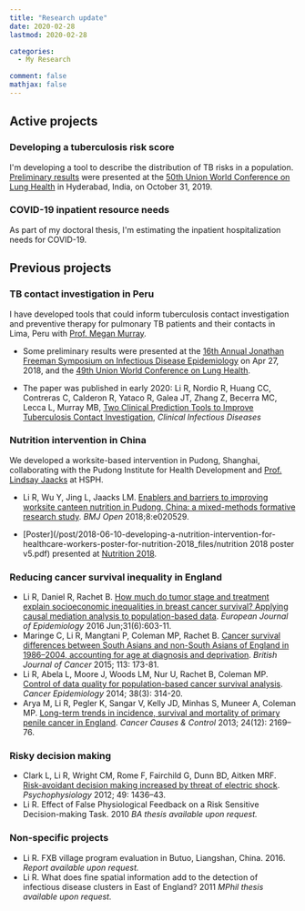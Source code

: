 ```yaml
---
title: "Research update"
date: 2020-02-28
lastmod: 2020-02-28

categories:
  - My Research

comment: false
mathjax: false
---
```


## Active projects

### Developing a tuberculosis risk score

I'm developing a tool to describe the distribution of TB risks in a population. [Preliminary results](/post/2019-10-31HyderabadPPT/TBburdenindex_RuoranLi_TBU_20191031.pdf) were presented at the [50th Union World Conference on Lung Health](https://hyderabad.worldlunghealth.org) in Hyderabad, India, on October 31, 2019. 

### COVID-19 inpatient resource needs

As part of my doctoral thesis, I'm estimating the inpatient hospitalization needs for COVID-19. 


## Previous projects

### TB contact investigation in Peru

I have developed tools that could inform tuberculosis contact investigation and preventive therapy for pulmonary TB patients and their contacts in Lima, Peru with [Prof. Megan Murray](http://ghsm.hms.harvard.edu/person/faculty/megan-murray).

- Some preliminary results were presented at the [16th Annual Jonathan Freeman Symposium on Infectious Disease Epidemiology](https://www.hsph.harvard.edu/idepi/httpccdd-hsph-harvard-edueventsid-epi-spring-seminar-series-starts-in-feb/) on Apr 27, 2018, and the [49th Union World Conference on Lung Health](2018/10/23/poster-video-at-tbscience2018/). 

- The paper was published in early 2020: Li R, Nordio R, Huang CC, Contreras C, Calderon R, Yataco R, Galea JT, Zhang Z, Becerra MC, Lecca L, Murray MB, [Two Clinical Prediction Tools to Improve Tuberculosis Contact Investigation](https://academic.oup.com/cid/advance-article/doi/10.1093/cid/ciz1221/5697300), *Clinical Infectious Diseases*

### Nutrition intervention in China

We developed a worksite-based intervention in Pudong, Shanghai, collaborating with the Pudong Institute for Health Development and [Prof. Lindsay Jaacks](http://lindsayjaacks.com/) at HSPH.

- Li R, Wu Y, Jing L, Jaacks LM. [Enablers and barriers to improving worksite canteen nutrition in Pudong, China: a mixed-methods formative research study](http://bmjopen.bmj.com/content/8/4/e020529). *BMJ Open* 2018;8:e020529.

- [Poster](/post/2018-06-10-developing-a-nutrition-intervention-for-healthcare-workers-poster-for-nutrition-2018_files/nutrition 2018 poster v5.pdf) presented at [Nutrition 2018](https://meeting.nutrition.org/). 

### Reducing cancer survival inequality in England

- Li R, Daniel R, Rachet B. [How much do tumor stage and treatment explain socioeconomic inequalities in breast cancer survival? Applying causal mediation analysis to population-based data](https://www.ncbi.nlm.nih.gov/pmc/articles/PMC4956701/). *European Journal of Epidemiology* 2016 Jun;31(6):603-11. 
- Maringe C, Li R, Mangtani P, Coleman MP, Rachet B. [Cancer survival differences between South Asians and non-South Asians of England in 1986–2004, accounting for age at diagnosis and deprivation](https://www.ncbi.nlm.nih.gov/pmc/articles/PMC4647525/). *British Journal of Cancer* 2015; 113: 173-81.
- Li R, Abela L, Moore J, Woods LM, Nur U, Rachet B, Coleman MP. [Control of data quality for population-based cancer survival analysis](https://www.ncbi.nlm.nih.gov/pubmed/24685409). *Cancer Epidemiology* 2014; 38(3): 314-20.
- Arya M, Li R, Pegler K, Sangar V, Kelly JD, Minhas S, Muneer A, Coleman MP. [Long-term trends in incidence, survival and mortality of primary penile cancer in England](https://www.ncbi.nlm.nih.gov/pubmed/24101363). *Cancer Causes & Control* 2013; 24(12): 2169–76.

### Risky decision making
- Clark L, Li R, Wright CM, Rome F, Fairchild G, Dunn BD, Aitken MRF. [Risk-avoidant decision making increased by threat of electric shock](https://www.ncbi.nlm.nih.gov/pubmed/22913418). *Psychophysiology* 2012; 49: 1436–43.
- Li R. Effect of False Physiological Feedback on a Risk Sensitive Decision-making Task. 2010 *BA thesis available upon request.*

### Non-specific projects

- Li R. FXB village program evaluation in Butuo, Liangshan, China. 2016. *Report available upon request.*
- Li R. What does fine spatial information add to the detection of infectious disease clusters in East of England? 2011 *MPhil thesis available upon request.*




